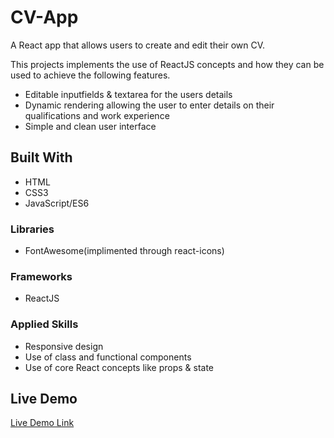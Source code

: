 # CV-App
A React app that allows users to create and edit their own CV.

This projects implements the use of ReactJS concepts and how they can be used to achieve the following features.

- Editable inputfields & textarea for the users details
- Dynamic rendering allowing the user to enter details on their qualifications and work experience
- Simple and clean user interface


## Built With

- HTML
- CSS3
- JavaScript/ES6

### Libraries

- FontAwesome(implimented through react-icons)

### Frameworks

- ReactJS


### Applied Skills

- Responsive design
- Use of class and functional components
- Use of core React concepts like props & state


## Live Demo

[Live Demo Link](https://sizwemalobola.github.io/CV_app/)

